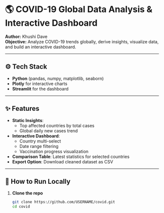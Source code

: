 # 🌎 COVID-19 Global Data Analysis & Interactive Dashboard

**Author:** Khushi Dave  
**Objective:** Analyze COVID-19 trends globally, derive insights, visualize data, and build an interactive dashboard.

---

## ⚙️ Tech Stack
- **Python** (pandas, numpy, matplotlib, seaborn)
- **Plotly** for interactive charts
- **Streamlit** for the dashboard

---

## ✨ Features
- **Static Insights**:  
  - Top affected countries by total cases  
  - Global daily new cases trend  
- **Interactive Dashboard**:  
  - Country multi-select  
  - Date range filtering  
  - Vaccination progress visualization  
- **Comparison Table**: Latest statistics for selected countries  
- **Export Option**: Download cleaned dataset as CSV  

---

## 🚀 How to Run Locally

1. **Clone the repo**
   ```bash
   git clone https://github.com/USERNAME/covid.git
   cd covid
